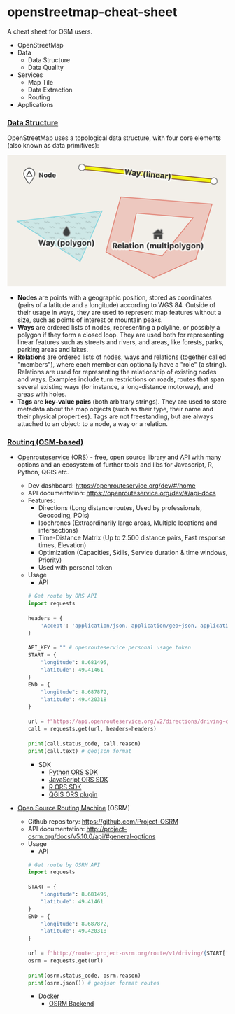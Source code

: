 # openstreetmap-cheat-sheet
A cheat sheet for OSM users.

- OpenStreetMap
- Data
  + Data Structure
  + Data Quality
- Services
  + Map Tile
  + Data Extraction
  + Routing 
- Applications


### [Data Structure](https://en.wikipedia.org/wiki/OpenStreetMap#Data_structure)
OpenStreetMap uses a topological data structure, with four core elements (also known as data primitives):

<img src="img/OpenStreetMap_data_primitives.png"  width="500">

- **Nodes** are points with a geographic position, stored as coordinates (pairs of a latitude and a longitude) according to WGS 84. Outside of their usage in ways, they are used to represent map features without a size, such as points of interest or mountain peaks.
- **Ways** are ordered lists of nodes, representing a polyline, or possibly a polygon if they form a closed loop. They are used both for representing linear features such as streets and rivers, and areas, like forests, parks, parking areas and lakes.
- **Relations** are ordered lists of nodes, ways and relations (together called "members"), where each member can optionally have a "role" (a string). Relations are used for representing the relationship of existing nodes and ways. Examples include turn restrictions on roads, routes that span several existing ways (for instance, a long-distance motorway), and areas with holes.
- **Tags** are **key-value pairs** (both arbitrary strings). They are used to store metadata about the map objects (such as their type, their name and their physical properties). Tags are not freestanding, but are always attached to an object: to a node, a way or a relation.

### [Routing (OSM-based)](https://wiki.openstreetmap.org/wiki/Routing)

- [Openrouteservice](https://openrouteservice.org/) (ORS) - free, open source library and API with many options and an ecosystem of further tools and libs for Javascript, R, Python, QGIS etc.
  + Dev dashboard: https://openrouteservice.org/dev/#/home
  + API documentation: https://openrouteservice.org/dev/#/api-docs
  + Features:
    + Directions (Long distance routes, Used by professionals, Geocoding, POIs)
    + Isochrones (Extraordinarily large areas, Multiple locations and intersections)
    + Time-Distance Matrix (Up to 2.500 distance pairs, Fast response times, Elevation)
    + Optimization (Capacities, Skills, Service duration & time windows, Priority)
    + Used with personal token
  + Usage
    + API
    ```python
    # Get route by ORS API
    import requests

    headers = {
        'Accept': 'application/json, application/geo+json, application/gpx+xml, img/png; charset=utf-8',
    }

    API_KEY = "" # openrouteservice personal usage token
    START = {
        "longitude": 8.681495,
        "latitude": 49.41461
    }
    END = {
        "longitude": 8.687872,
        "latitude": 49.420318
    }

    url = f"https://api.openrouteservice.org/v2/directions/driving-car?api_key={API_KEY}&start={START['longitude']},{START['latitude']}&end={END['longitude']},{END['latitude']}"
    call = requests.get(url, headers=headers)

    print(call.status_code, call.reason)
    print(call.text) # geojson format
    ```
    + SDK
      + [Python ORS SDK](https://github.com/GIScience/openrouteservice-py)
      + [JavaScript ORS SDK](https://github.com/GIScience/openrouteservice-js)
      + [R ORS SDK](https://github.com/GIScience/openrouteservice-r)
      + [QGIS ORS plugin](https://plugins.qgis.org/plugins/ORStools/)


- [Open Source Routing Machine](http://project-osrm.org/) (OSRM)
  + Github repository: https://github.com/Project-OSRM
  + API documentation: http://project-osrm.org/docs/v5.10.0/api/#general-options
  + Usage
    + API
    ```python
    # Get route by OSRM API
    import requests

    START = {
        "longitude": 8.681495,
        "latitude": 49.41461
    }
    END = {
        "longitude": 8.687872,
        "latitude": 49.420318
    }

    url = f"http://router.project-osrm.org/route/v1/driving/{START['longitude']},{START['latitude']};{END['longitude']},{END['latitude']}?geometries=geojson"
    osrm = requests.get(url)

    print(osrm.status_code, osrm.reason)
    print(osrm.json()) # geojson format routes
    ```
    + Docker
      + [OSRM Backend](https://github.com/Project-OSRM/osrm-backend)